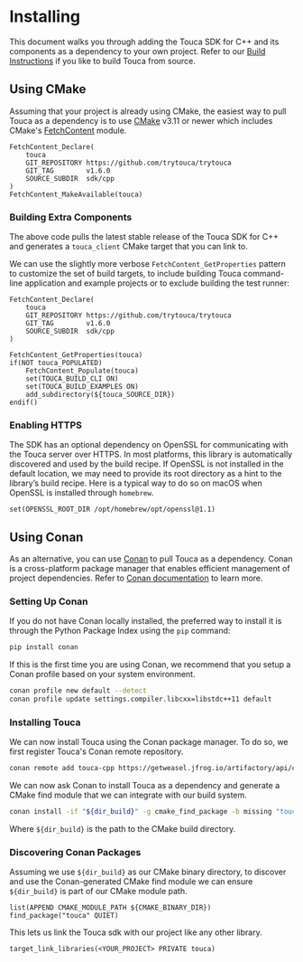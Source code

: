 # Installing

This document walks you through adding the Touca SDK for C++ and its components
as a dependency to your own project. Refer to our
[Build Instructions](./building.md) if you like to build Touca from source.

## Using CMake

Assuming that your project is already using CMake, the easiest way to pull Touca
as a dependency is to use [CMake](https://cmake.org/) v3.11 or newer which
includes CMake's
[FetchContent](https://cmake.org/cmake/help/latest/module/FetchContent.html)
module.

```text
FetchContent_Declare(
    touca
    GIT_REPOSITORY https://github.com/trytouca/trytouca
    GIT_TAG        v1.6.0
    SOURCE_SUBDIR  sdk/cpp
)
FetchContent_MakeAvailable(touca)
```

### Building Extra Components

The above code pulls the latest stable release of the Touca SDK for C++ and
generates a `touca_client` CMake target that you can link to.

We can use the slightly more verbose `FetchContent_GetProperties` pattern to
customize the set of build targets, to include building Touca command-line
application and example projects or to exclude building the test runner:

```text
FetchContent_Declare(
    touca
    GIT_REPOSITORY https://github.com/trytouca/trytouca
    GIT_TAG        v1.6.0
    SOURCE_SUBDIR  sdk/cpp
)

FetchContent_GetProperties(touca)
if(NOT touca_POPULATED)
    FetchContent_Populate(touca)
    set(TOUCA_BUILD_CLI ON)
    set(TOUCA_BUILD_EXAMPLES ON)
    add_subdirectory(${touca_SOURCE_DIR})
endif()
```

### Enabling HTTPS

The SDK has an optional dependency on OpenSSL for communicating with the Touca
server over HTTPS. In most platforms, this library is automatically discovered
and used by the build recipe. If OpenSSL is not installed in the default
location, we may need to provide its root directory as a hint to the library’s
build recipe. Here is a typical way to do so on macOS when OpenSSL is installed
through `homebrew`.

```text
set(OPENSSL_ROOT_DIR /opt/homebrew/opt/openssl@1.1)
```

## Using Conan

As an alternative, you can use [Conan](https://conan.io/) to pull Touca as a
dependency. Conan is a cross-platform package manager that enables efficient
management of project dependencies. Refer to
[Conan documentation](https://docs.conan.io/) to learn more.

### Setting Up Conan

If you do not have Conan locally installed, the preferred way to install it is
through the Python Package Index using the `pip` command:

```bash
pip install conan
```

If this is the first time you are using Conan, we recommend that you setup a
Conan profile based on your system environment.

```bash
conan profile new default --detect
conan profile update settings.compiler.libcxx=libstdc++11 default
```

### Installing Touca

We can now install Touca using the Conan package manager. To do so, we first
register Touca's Conan remote repository.

```bash
conan remote add touca-cpp https://getweasel.jfrog.io/artifactory/api/conan/touca-cpp
```

We can now ask Conan to install Touca as a dependency and generate a CMake find
module that we can integrate with our build system.

```bash
conan install -if "${dir_build}" -g cmake_find_package -b missing "touca/1.6.0@_/_"
```

Where `${dir_build}` is the path to the CMake build directory.

### Discovering Conan Packages

Assuming we use `${dir_build}` as our CMake binary directory, to discover and
use the Conan-generated CMake find module we can ensure `${dir_build}` is part
of our CMake module path.

```text
list(APPEND CMAKE_MODULE_PATH ${CMAKE_BINARY_DIR})
find_package("touca" QUIET)
```

This lets us link the Touca sdk with our project like any other library.

```text
target_link_libraries(<YOUR_PROJECT> PRIVATE touca)
```
